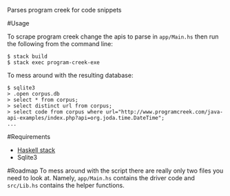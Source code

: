 Parses program creek for code snippets

#Usage

To scrape program creek change the apis to parse in `app/Main.hs` then run the following from the command line:
```
$ stack build
$ stack exec program-creek-exe
```

To mess around with the resulting database:
```
$ sqlite3
> .open corpus.db
> select * from corpus;
> select distinct url from corpus;
> select code from corpus where url="http://www.programcreek.com/java-api-examples/index.php?api=org.joda.time.DateTime";
...
```

#Requirements
 - [Haskell stack](https://docs.haskellstack.org/en/stable/README/)
 - Sqlite3

#Roadmap
To mess around with the script there are really only two files you need to look at. Namely, `app/Main.hs` contains the driver code and `src/Lib.hs` contains the helper functions. 